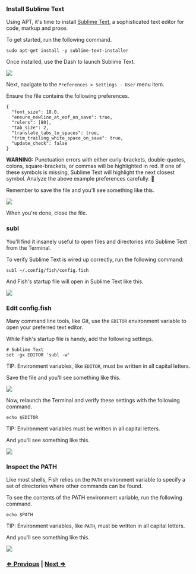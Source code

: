 ### Install Sublime Text

Using APT, it's time to install [Sublime Text](http://www.sublimetext.com/), a sophisticated text editor for code, markup and prose.

To get started, run the following command.

```
sudo apt-get install -y sublime-text-installer
```

Once installed, use the Dash to launch Sublime Text.

![](https://i.imgur.com/urq6WwX.png)

Next, navigate to the `Preferences > Settings - User` menu item.

Ensure the file contains the following preferences.

```
{
  "font_size": 18.0,
  "ensure_newline_at_eof_on_save": true,
  "rulers": [80],
  "tab_size": 2,
  "translate_tabs_to_spaces": true,
  "trim_trailing_white_space_on_save": true,
  "update_check": false
}
```

**WARNING:** Punctuation errors with either curly-brackets, double-quotes, colons, square-brackets, or commas will be highlighted in red. If one of these symbols is missing, Sublime Text will highlight the next closest symbol. Analyze the above example preferences carefully. :eyes:

Remember to save the file and you'll see something like this.

![](https://i.imgur.com/dGUbd34.png)

When you're done, close the file.


### subl

You'll find it insanely useful to open files and directories into Sublime Text from the Terminal.

To verify Sublime Text is wired up correctly, run the following command:

```
subl ~/.config/fish/config.fish
```

And Fish's startup file will open in Sublime Text like this.

![](http://i.imgur.com/JLvxgwI.png)


### Edit config.fish

Many command line tools, like Git, use the `EDITOR` environment variable to open your preferred text editor.

While Fish's startup file is handy, add the following settings.

```
# Sublime Text
set -gx EDITOR 'subl -w'
```

TIP: Environment variables, like `EDITOR`, must be written in all capital letters.

Save the file and you'll see something like this.

![](https://i.imgur.com/BgtKKl6.png)

Now, relaunch the Terminal and verify these settings with the following command.

```
echo $EDITOR
```

TIP: Environment variables must be written in all capital letters.

And you'll see something like this.

![](http://i.imgur.com/PMpt8pY.png)


### Inspect the PATH

Like most shells, Fish relies on the `PATH` environment variable to specify a set of directories where other commands can be found.

To see the contents of the PATH environment variable, run the following command.

```
echo $PATH
```

TIP: Environment variables, like `PATH`, must be written in all capital letters.

And you'll see something like this.

![](https://i.imgur.com/BfZy8as.png)


### [⇐ Previous](3_fish.md) | [Next ⇒](5_git.md)
